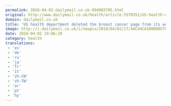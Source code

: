```yaml
---
permalink: 2018-04-02-dailymail.co.uk-994883785.html
original: http://www.dailymail.co.uk/health/article-5570351/US-health-department-deleted-breast-cancer-page-website.html?ITO=1490&ns_mchannel=rss&ns_campaign=1490
domain: dailymail.co.uk
title: 'US health department deleted the breast cancer page from its website'
image: http://i.dailymail.co.uk/i/newpix/2018/04/02/17/4AC44CA100000578-0-image-a-12_1522687235481.jpg
date: 2018-04-02 19:06:29
category: health
translations: 
 - 'es'
 - 'de'
 - 'ru'
 - 'ja'
 - 'fr'
 - 'it'
 - 'zh-CN'
 - 'zh-TW'
 - 'ar'
 - 'pt'
 - 'hy'
---
```


